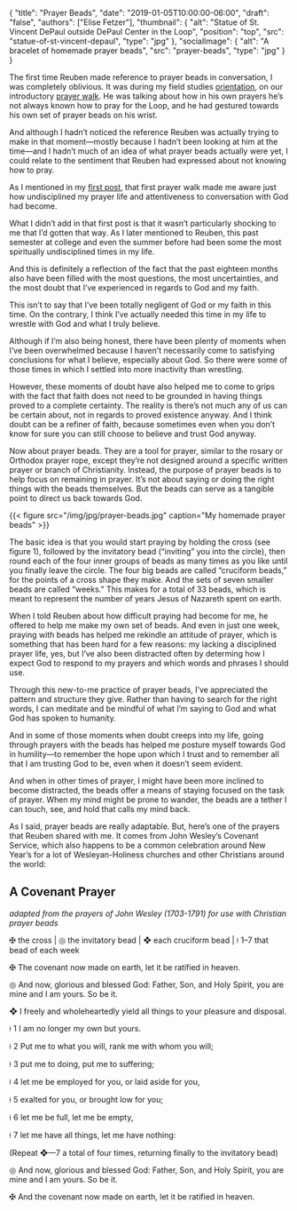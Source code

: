 {
	"title": "Prayer Beads",
	"date": "2019-01-05T10:00:00-06:00",
	"draft": "false",
	"authors": ["Elise Fetzer"],
	"thumbnail": {
		"alt": "Statue of St. Vincent DePaul outside DePaul Center in the Loop",
		"position": "top",
		"src": "statue-of-st-vincent-depaul",
		"type": "jpg"
	},
	"socialImage": {
		"alt": "A bracelet of homemade prayer beads",
		"src": "prayer-beads",
		"type": "jpg"
	}
}

The first time Reuben made reference to prayer beads in conversation, I was completely oblivious. It was during my field studies [orientation][orientation], on our introductory [prayer walk][prayer-walk]. He was talking about how in his own prayers he’s not always known how to pray for the Loop, and he had gestured towards his own set of prayer beads on his wrist.

And although I hadn’t noticed the reference Reuben was actually trying to make in that moment—mostly because I hadn’t been looking at him at the time—and I hadn’t much of an idea of what prayer beads actually were yet, I could relate to the sentiment that Reuben had expressed about not knowing how to pray.

As I mentioned in my [first post][orientation], that first prayer walk made me aware just how undisciplined my prayer life and attentiveness to conversation with God had become.

What I didn’t add in that first post is that it wasn’t particularly shocking to me that I’d gotten that way. As I later mentioned to Reuben, this past semester at college and even the summer before had been some the most spiritually undisciplined times in my life.

And this is definitely a reflection of the fact that the past eighteen months also have been filled with the most questions, the most uncertainties, and the most doubt that I’ve experienced in regards to God and my faith.

This isn’t to say that I’ve been totally negligent of God or my faith in this time. On the contrary, I think I’ve actually needed this time in my life to wrestle with God and what I truly believe.

Although if I’m also being honest, there have been plenty of moments when I’ve been overwhelmed because I haven’t necessarily come to satisfying conclusions for what I believe, especially about God. So there were some of those times in which I settled into more inactivity than wrestling.

However, these moments of doubt have also helped me to come to grips with the fact that faith does not need to be grounded in having things proved to a complete certainty. The reality is there’s not much any of us can be certain about, not in regards to proved existence anyway. And I think doubt can be a refiner of faith, because sometimes even when you don’t know for sure you can still choose to believe and trust God anyway.

Now about prayer beads. They are a tool for prayer, similar to the rosary or Orthodox prayer rope, except they’re not designed around a specific written prayer or branch of Christianity. Instead, the purpose of prayer beads is to help focus on remaining in prayer. It’s not about saying or doing the right things with the beads themselves. But the beads can serve as a tangible point to direct us back towards God.

{{< figure src="/img/jpg/prayer-beads.jpg" caption="My homemade prayer beads" >}}

The basic idea is that you would start praying by holding the cross (see figure 1), followed by the invitatory bead (“inviting” you into the circle), then round each of the four inner groups of beads as many times as you like until you finally leave the circle. The four big beads are called “cruciform beads,” for the points of a cross shape they make. And the sets of seven smaller beads are called “weeks.” This makes for a total of 33 beads, which is meant to represent the number of years Jesus of Nazareth spent on earth.

When I told Reuben about how difficult praying had become for me, he offered to help me make my own set of beads. And even in just one week, praying with beads has helped me rekindle an attitude of prayer, which is something that has been hard for a few reasons: my lacking a disciplined prayer life, yes, but I’ve also been distracted often by determing how I expect God to respond to my prayers and which words and phrases I should use.

Through this new-to-me practice of prayer beads, I’ve appreciated the pattern and structure they give. Rather than having to search for the right words, I can meditate and be mindful of what I’m saying to God and what God has spoken to humanity.

And in some of those moments when doubt creeps into my life, going through prayers with the beads has helped me posture myself towards God in humility—to remember the hope upon which I trust and to remember all that I am trusting God to be, even when it doesn’t seem evident.

And when in other times of prayer, I might have been more inclined to become distracted, the beads offer a means of staying focused on the task of prayer. When my mind might be prone to wander, the beads are a tether I can touch, see, and hold that calls my mind back.

As I said, prayer beads are really adaptable. But, here’s one of the prayers that Reuben shared with me. It comes from John Wesley’s Covenant Service, which also happens to be a common celebration around New Year’s for a lot of Wesleyan-Holiness churches and other Christians around the world:

## A Covenant Prayer

_adapted from the prayers of John Wesley (1703-1791) for use with Christian prayer beads_

✠ the cross | ◎ the invitatory bead | ❖ each cruciform bead | ⍿ 1–7 that bead of each week
 
✠ The covenant now made on earth, let it be ratified in heaven. 

◎ And now, glorious and blessed God: Father, Son, and Holy Spirit, you are mine and I am yours. So be it.

❖ I freely and wholeheartedly yield all things to your pleasure and disposal.

⍿ 1 I am no longer my own but yours.

⍿ 2 Put me to what you will, rank me with whom you will;

⍿ 3 put me to doing, put me to suffering;

⍿ 4 let me be employed for you, or laid aside for you,

⍿ 5 exalted for you, or brought low for you;

⍿ 6 let me be full, let me be empty,

⍿ 7 let me have all things, let me have nothing:

(Repeat ❖—7 a total of four times, returning finally to the invitatory bead)

◎ And now, glorious and blessed God: Father, Son, and Holy Spirit, you are mine and I am yours. So be it.

✠ And the covenant now made on earth, let it be ratified in heaven.

[orientation]: /2018/12/orientation-check/
[prayer-walk]: /join/prayer-walk/
